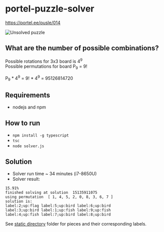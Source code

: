 # portel-puzzle-solver

https://portel.ee/pusle/014  

![Unsolved puzzle](static/puzzle.png "Unsolved puzzle")

## What are the number of possible combinations?

Possible rotations for 3x3 board is 4<sup>9</sup>  
Possible permutations for board P<sub>9</sub> = 9!

P<sub>9</sub> * 4<sup>9</sup> = 9! * 4<sup>9</sup> = 95126814720

## Requirements
* nodejs and npm

## How to run 
* ```npm install -g typescript```
* ```tsc```
* ```node solver.js```

## Solution

* Solver run time ~ 34 minutes (i7-8650U)  
* Solver result:  
```
15.91%
finished solving at solution  15135911075
using permutation  [ 1, 4, 5, 2, 0, 8, 3, 6, 7 ]
solution is:
label:2;up:flag label:5;up:bird label:6;up:bird
label:3;up:bird label:1;up:fish label:9;up:fish
label:4;up:fish label:7;up:bird label:8;up:bird

```

See [static directory](static) folder for pieces and their corresponding labels.

